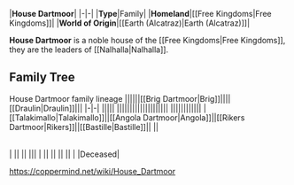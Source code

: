 |**House Dartmoor**|
|-|-|
|**Type**|Family|
|**Homeland**|[[Free Kingdoms\|Free Kingdoms]]|
|**World of Origin**|[[Earth (Alcatraz)\|Earth (Alcatraz)]]|

**House Dartmoor** is a noble house of the [[Free Kingdoms\|Free Kingdoms]], they are the leaders of [[Nalhalla\|Nalhalla]].

## Family Tree
House Dartmoor family lineage
||||||[[Brig Dartmoor\|Brig]]||||[[Draulin\|Draulin]]|||
|-|-|
|||||
||||||||||||||||||||
||||||||||||
|[[Talakimallo\|Talakimallo]]||[[Angola Dartmoor\|Angola]]||[[Rikers Dartmoor\|Rikers]]||[[Bastille\|Bastille]]||
||

|||
|-|-|
|
||
||
|||
|
||
||
||
||
| |Deceased|




https://coppermind.net/wiki/House_Dartmoor
